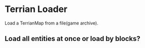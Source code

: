 # Terrian Loader
Load a TerrianMap from a file(game archive).

## Load all entities at once or load by blocks?